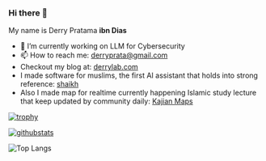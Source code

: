 ### Hi there 👋

My name is Derry Pratama **ibn Dias**

- 🔭 I’m currently working on LLM for Cybersecurity
- 📫 How to reach me: derryprata@gmail.com
- Checkout my blog at: [derrylab.com](https://derrylab.com)
- I made software for muslims, the first AI assistant that holds into strong reference: [shaikh](https://shaikh.derrylab.com)
- Also I made map for realtime currently happening Islamic study lecture that keep updated by community daily:  [Kajian Maps](https://kajian.derrylab.com)

[![trophy](https://github-profile-trophy.vercel.app/?username=ibndias&theme=onedark)](https://github.com/ryo-ma/github-profile-trophy)

[![githubstats](https://github-readme-stats.vercel.app/api/?username=ibndias&rank_icon=percentile&theme=dark&show_icons=true)](https://github-readme-stats.vercel.app/api/?username=ibndias&theme=dark&show_icons=true)

![Top Langs](https://github-readme-stats.vercel.app/api/top-langs/?username=ibndias&theme=dark&layout=compact)
<!--
**ibndias/ibndias** is a ✨ _special_ ✨ repository because its `README.md` (this file) appears on your GitHub profile.

Here are some ideas to get you started:

- 🔭 I’m currently working on ...
- 🌱 I’m currently learning ...
- 👯 I’m looking to collaborate on ...
- 🤔 I’m looking for help with ...
- 💬 Ask me about ...
- 📫 How to reach me: ...
- 😄 Pronouns: ...
- ⚡ Fun fact: ...
-->
